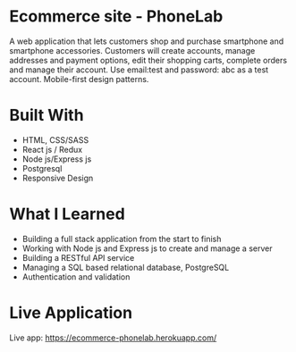 # **Ecommerce site - PhoneLab**
A web application that lets customers shop and purchase smartphone and smartphone accessories. Customers will create accounts, manage addresses and payment options, edit their shopping carts, complete orders and manage their account. Use email:test and password: abc as a test account. Mobile-first design patterns. 

# **Built With**
- HTML, CSS/SASS
- React js / Redux
- Node js/Express js
- Postgresql 
- Responsive Design

# **What I Learned**
- Building a full stack application from the start to finish
- Working with Node js and Express js to create and manage a server
- Building a RESTful API service
- Managing a SQL based relational database, PostgreSQL 
- Authentication and validation


# **Live Application**
Live app: https://ecommerce-phonelab.herokuapp.com/